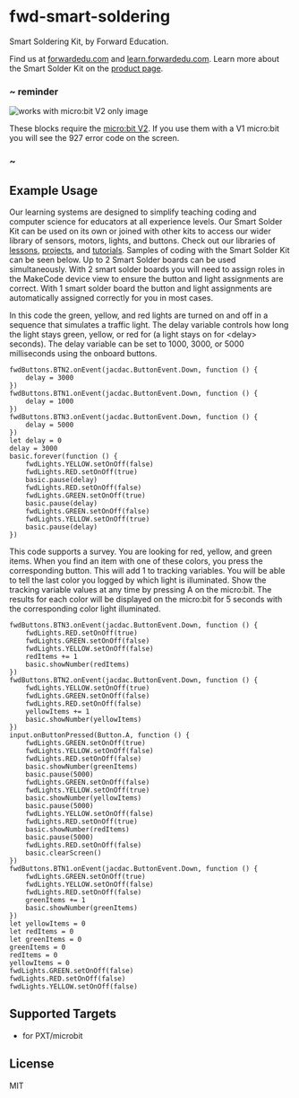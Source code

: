 # fwd-smart-soldering

Smart Soldering Kit, by Forward Education.

Find us at [forwardedu.com](https://forwardedu.com/) and [learn.forwardedu.com](https://learn.forwardedu.com/). Learn more about the Smart Solder Kit on the [product page](https://forwardedu.com/products/smart-learn-to-solder-kit).

### ~ reminder

![works with micro:bit V2 only image](/static/v2/v2-only.png)

These blocks require the [micro:bit V2](/device/v2). If you use them with a V1 micro:bit you will see the 927 error code on the screen.

### ~

## Example Usage

Our learning systems are designed to simplify teaching coding and computer science for educators at all experience levels.
Our Smart Solder Kit can be used on its own or joined with other kits to access our wider library of sensors, motors, lights, and buttons.
Check out our libraries of [lessons](https://learn.forwardedu.com/lesson-library), [projects](https://learn.forwardedu.com/projects/), and [tutorials](https://learn.forwardedu.com/tutorials/).
Samples of coding with the Smart Solder Kit can be seen below. Up to 2 Smart Solder boards can be used simultaneously.
With 2 smart solder boards you will need to assign roles in the MakeCode device view to ensure the button and light assignments are correct.
With 1 smart solder board the button and light assignments are automatically assigned correctly for you in most cases.

In this code the green, yellow, and red lights are turned on and off in a sequence that simulates a traffic light. The delay variable controls how long the light stays green, yellow, or red for (a light stays on for \<delay\> seconds). The delay variable can be set to 1000, 3000, or 5000 milliseconds using the onboard buttons.

```blocks
fwdButtons.BTN2.onEvent(jacdac.ButtonEvent.Down, function () {
    delay = 3000
})
fwdButtons.BTN1.onEvent(jacdac.ButtonEvent.Down, function () {
    delay = 1000
})
fwdButtons.BTN3.onEvent(jacdac.ButtonEvent.Down, function () {
    delay = 5000
})
let delay = 0
delay = 3000
basic.forever(function () {
    fwdLights.YELLOW.setOnOff(false)
    fwdLights.RED.setOnOff(true)
    basic.pause(delay)
    fwdLights.RED.setOnOff(false)
    fwdLights.GREEN.setOnOff(true)
    basic.pause(delay)
    fwdLights.GREEN.setOnOff(false)
    fwdLights.YELLOW.setOnOff(true)
    basic.pause(delay)
})
```

This code supports a survey. You are looking for red, yellow, and green items. When you find an item with one of these colors, you press the corresponding button. This will add 1 to tracking variables. You will be able to tell the last color you logged by which light is illuminated. Show the tracking variable values at any time by pressing A on the micro:bit. The results for each color will be displayed on the micro:bit for 5 seconds with the corresponding color light illuminated.

```blocks
fwdButtons.BTN3.onEvent(jacdac.ButtonEvent.Down, function () {
    fwdLights.RED.setOnOff(true)
    fwdLights.GREEN.setOnOff(false)
    fwdLights.YELLOW.setOnOff(false)
    redItems += 1
    basic.showNumber(redItems)
})
fwdButtons.BTN2.onEvent(jacdac.ButtonEvent.Down, function () {
    fwdLights.YELLOW.setOnOff(true)
    fwdLights.GREEN.setOnOff(false)
    fwdLights.RED.setOnOff(false)
    yellowItems += 1
    basic.showNumber(yellowItems)
})
input.onButtonPressed(Button.A, function () {
    fwdLights.GREEN.setOnOff(true)
    fwdLights.YELLOW.setOnOff(false)
    fwdLights.RED.setOnOff(false)
    basic.showNumber(greenItems)
    basic.pause(5000)
    fwdLights.GREEN.setOnOff(false)
    fwdLights.YELLOW.setOnOff(true)
    basic.showNumber(yellowItems)
    basic.pause(5000)
    fwdLights.YELLOW.setOnOff(false)
    fwdLights.RED.setOnOff(true)
    basic.showNumber(redItems)
    basic.pause(5000)
    fwdLights.RED.setOnOff(false)
    basic.clearScreen()
})
fwdButtons.BTN1.onEvent(jacdac.ButtonEvent.Down, function () {
    fwdLights.GREEN.setOnOff(true)
    fwdLights.YELLOW.setOnOff(false)
    fwdLights.RED.setOnOff(false)
    greenItems += 1
    basic.showNumber(greenItems)
})
let yellowItems = 0
let redItems = 0
let greenItems = 0
greenItems = 0
redItems = 0
yellowItems = 0
fwdLights.GREEN.setOnOff(false)
fwdLights.RED.setOnOff(false)
fwdLights.YELLOW.setOnOff(false)
```

## Supported Targets

-   for PXT/microbit

## License

MIT
